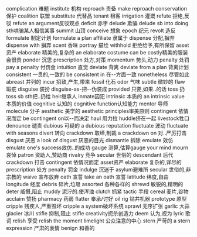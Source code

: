 complication  难题
institute 机构
reproach 责备 make reproach
conservation 保护
coalition 联盟
substitute 代替品
tenant 租客
irrigation 灌溉
refute 拒绝,反驳 refute an argument反驳观点
deficit 赤字
delude 欺骗 delude sb into doing sth哄骗某人相信某事
summit 山顶
conceive 想象
epoch 纪元
revolt 造反
formulate 制定计划 formulate a plan
affiliate 隶属于
dispense 分配,摒弃 dispense with 摒弃
scent 香味
portray 描绘
withhold 拒绝给予,有所保留
asset 资产
elaborate 精美的,复杂的 an elaborate costume can be costly精美的服装会很贵
ponder 沉思
prescription 处方,对策
momentum 势头,动力
penalty 处罚 pay a penalty 付罚金
intuition 直觉
deviate 背离 deviate from a plan 背离计划
consistent 一贯的,一致的 be consistent in 在--方面一致
nonetheless 尽管如此
abreast 并列的
incur 招致,产生,带来
fossil 化石
odor 气味
subtle 微妙的
flaw 瑕疵
disguise 装扮 disguise-as-把--伪装成
provided 只要,如果..的话
toss 扔 toss sb sth把..扔给
heir继承人
inmate囚犯
intrinsic 本质的 an intrinsic value 本质的价值
cognitive 认知的 cognitive function认知能力
mentor 导师
molecule 分子
aesthetic 美学的 aesthetic principles审美原则
contingent 依情况而定 be contingent on以--而决定
haul 用力拉
huddle挤在一起
livestock牲口
denounce 谴责
dubious 可疑的 a dubious reputation
fluctuate 波动 fluctuate with seasons
divert 转向
crackdown 取缔,制裁 a crackdown on 对..严厉打击
disgust 厌恶 a look of disgust 厌恶的目光
dismantle 拆除
emulate 效仿 emulate one's success效仿..的成功
gauge 测算,估算gauge your mind
mourn 哀悼
patron 资助人,赞助商
rivalry 竞争
secular 世俗的
descendant 后代
crackdown 打击
contingent 依情况而定
asset资产
elaborate 复杂的,详尽的
prescription 处方
penalty 罚金
indulge 沉迷于
asylum避难所
secular 世俗的,非宗教的
waive 宣布放弃
oath 宣誓 take an oath 宣誓
latitude 纬度,自由
longitude 经度
debris 碎片,垃圾
assorted 各种各样的
shrewd 敏锐的,精明的
deter 威慑,阻止
muddy 泥泞的.使浑浊
clutch 抓紧
tactic 手段
cereal 麦片,谷物
acclaim 赞扬
pharmacy 药房
flatter 奉承/讨好
oil rig 钻井机器
prototype 原型
cripple 残疾人,严重毁坏 cripple a system破坏系统
sprawl 无序扩张
garlic 大蒜
glacier 冰川
stifle 抑制,阻止 stifle creativity扼杀创造力
deem 认为,视为
lyric 歌词
relish 享受 relish the moment
limelight 公众注意的中心
stern 严苛的 a stern expression 严肃的表情
benign 和善的
